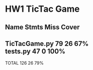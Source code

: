 # HW1 TicTac Game 

Name            Stmts   Miss  Cover  
---------------------------------------------
TicTacGame.py      79     26    67%   \
tests.py           47      0   100%
---------------------------------------------
TOTAL             126     26    79%
